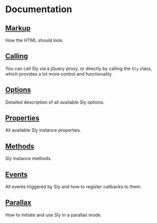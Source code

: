 # Documentation

## [Markup](Markup.md)

How the HTML should look.

## [Calling](Calling.md)

You can call Sly via a jQuery proxy, or directly by calling the `Sly` class, which provides a lot more control and functionality.

## [Options](Options.md)

Detailed description of all available Sly options.

## [Properties](Properties.md)

All available Sly instance properties.

## [Methods](Methods.md)

Sly instance methods.

## [Events](Events.md)

All events triggered by Sly and how to register callbacks to them.

## [Parallax](Parallax.md)

How to initiate and use Sly in a parallax mode.
